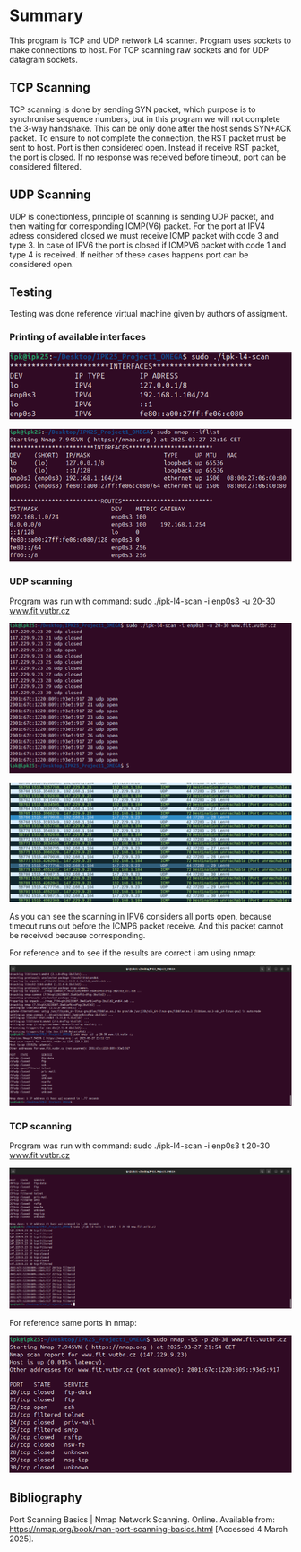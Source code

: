 # Summary

This program is TCP and UDP network L4 scanner.
Program uses sockets to make connections to host. For TCP scanning raw sockets and for UDP datagram sockets.

## TCP Scanning

TCP scanning is done by sending SYN packet, which purpose is to synchronise sequence numbers, but in this program we will not complete the 3-way handshake. This can be only done after the host sends SYN+ACK packet. To ensure to not complete the connection, the RST packet must be sent to host. Port is then considered open.
Instead if receive RST packet, the port is closed.
If no response was received before timeout, port can be considered filtered.

## UDP Scanning

UDP is conectionless, principle of scanning is sending UDP packet, and then waiting for corresponding ICMP(V6) packet.
For the port at IPV4 adress considered closed we must receive ICMP packet with code 3 and type 3.
In case of IPV6 the port is closed if ICMPV6 packet with code 1 and type 4 is received.
If neither of these cases happens port can be considered open.

## Testing

Testing was done reference virtual machine given by authors of assigment.

### Printing of available interfaces

![Output of the program](etc/Interface1.png)

![nmap Reference](etc/Interface2.png)

### UDP scanning

Program was run with command:
sudo ./ipk-l4-scan -i enp0s3 -u 20-30 www.fit.vutbr.cz

![Output of the program](etc/UDP_scan1.png)

![Example in the wireshark](etc/⁯UDP_scan2.png)

As you can see the scanning in IPV6 considers all ports open, because timeout runs out before the ICMP6 packet receive. And this packet cannot be received because corresponding.

For reference and to see if the results are correct i am using nmap:

![nmap Reference](etc/UDP_scan3.png)

### TCP scanning

Program was run with command:
sudo ./ipk-l4-scan -i enp0s3 t 20-30 www.fit.vutbr.cz

![Output of the program](etc/TCP_scan1.png)

For reference same ports in nmap:

![nmap Reference](etc/TCP_scan2.png)

## Bibliography

Port Scanning Basics | Nmap Network Scanning. Online. Available from:  https://nmap.org/book/man-port-scanning-basics.html [Accessed 4 March 2025].

